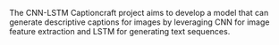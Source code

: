 The CNN-LSTM Captioncraft project aims to develop a model that can generate descriptive captions for images by leveraging CNN for image feature extraction and LSTM for generating text sequences.  
